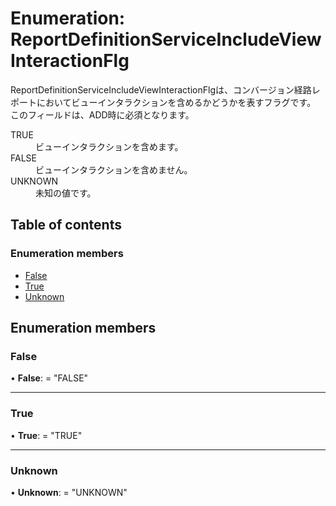 # Enumeration: ReportDefinitionServiceIncludeViewInteractionFlg


<div lang=\"ja\">   ReportDefinitionServiceIncludeViewInteractionFlgは、コンバージョン経路レポートにおいてビューインタラクションを含めるかどうかを表すフラグです。<br>   このフィールドは、ADD時に必須となります。 </div>  <dl class=term>   <dt class=\"term__item\">TRUE</dt>   <dd class=\"term__desc\"><span lang=\"ja\">ビューインタラクションを含めます。</span></dd>   <dt class=\"term__item\">FALSE</dt>   <dd class=\"term__desc\"><span lang=\"ja\">ビューインタラクションを含めません。</span></dd>   <dt class=\"term__item\">UNKNOWN</dt>   <dd class=\"term__desc\"><span lang=\"ja\">未知の値です。</span></dd> </dl>

## Table of contents

### Enumeration members

- [False](reportdefinitionserviceincludeviewinteractionflg.md#false)
- [True](reportdefinitionserviceincludeviewinteractionflg.md#true)
- [Unknown](reportdefinitionserviceincludeviewinteractionflg.md#unknown)

## Enumeration members

### False

• **False**: = "FALSE"

___

### True

• **True**: = "TRUE"

___

### Unknown

• **Unknown**: = "UNKNOWN"
